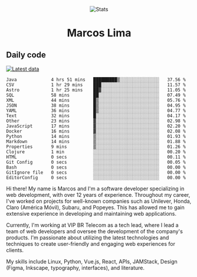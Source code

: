 <div align="center">
  <img src="https://user-images.githubusercontent.com/958723/207206099-04913a11-e77d-4b52-a9d3-5d702839508b.png" alt="Stats" />
  <h1>Marcos Lima</h1>
</div>

## Daily code

[![Latest data](https://github.com/skvggor/skvggor/actions/workflows/main.yml/badge.svg)](https://github.com/skvggor/skvggor/actions/workflows/main.yml)

<!--START_SECTION:waka-->

```text
Java             4 hrs 51 mins   █████████▒░░░░░░░░░░░░░░░   37.56 %
CSV              1 hr 29 mins    ███░░░░░░░░░░░░░░░░░░░░░░   11.57 %
Astro            1 hr 25 mins    ██▓░░░░░░░░░░░░░░░░░░░░░░   11.05 %
SQL              58 mins         ██░░░░░░░░░░░░░░░░░░░░░░░   07.49 %
XML              44 mins         █▒░░░░░░░░░░░░░░░░░░░░░░░   05.76 %
JSON             38 mins         █▒░░░░░░░░░░░░░░░░░░░░░░░   04.95 %
YAML             36 mins         █▒░░░░░░░░░░░░░░░░░░░░░░░   04.77 %
Text             32 mins         █░░░░░░░░░░░░░░░░░░░░░░░░   04.17 %
Other            23 mins         ▓░░░░░░░░░░░░░░░░░░░░░░░░   02.98 %
JavaScript       17 mins         ▓░░░░░░░░░░░░░░░░░░░░░░░░   02.20 %
Docker           16 mins         ▓░░░░░░░░░░░░░░░░░░░░░░░░   02.08 %
Python           14 mins         ▒░░░░░░░░░░░░░░░░░░░░░░░░   01.93 %
Markdown         14 mins         ▒░░░░░░░░░░░░░░░░░░░░░░░░   01.88 %
Properties       9 mins          ▒░░░░░░░░░░░░░░░░░░░░░░░░   01.26 %
Clojure          1 min           ░░░░░░░░░░░░░░░░░░░░░░░░░   00.20 %
HTML             0 secs          ░░░░░░░░░░░░░░░░░░░░░░░░░   00.11 %
Git Config       0 secs          ░░░░░░░░░░░░░░░░░░░░░░░░░   00.05 %
Bash             0 secs          ░░░░░░░░░░░░░░░░░░░░░░░░░   00.00 %
GitIgnore file   0 secs          ░░░░░░░░░░░░░░░░░░░░░░░░░   00.00 %
EditorConfig     0 secs          ░░░░░░░░░░░░░░░░░░░░░░░░░   00.00 %
```

<!--END_SECTION:waka-->

  <p>Hi there! My name is Marcos and I'm a software developer specializing in web development, with over 12 years of experience. Throughout my career, I've worked on projects for well-known companies such as Unilever, Honda, Claro (América Móvil), Subaru, and Popeyes. This has allowed me to gain extensive experience in developing and maintaining web applications.</p>
  
  <p>Currently, I'm working at VIP BR Telecom as a tech lead, where I lead a team of web developers and oversee the development of the company's products. I'm passionate about utilizing the latest technologies and techniques to create user-friendly and engaging web experiences for clients.</p>
  
  <p>My skills include Linux, Python, Vue.js, React, APIs, JAMStack, Design (Figma, Inkscape, typography, interfaces), and literature.</p>
<!-- </details> -->

<!-- <div align="center">
  <h2>🤖 Recent Code Activity</h2>
  <img width="500" src="https://github-readme-stats.vercel.app/api/wakatime?username=skvggor&hide_title=true&layout=compact&theme=transparent" alt="Wakatime Stats" />
</div>

<br>

<div align="center">
  <h2>📈 GitHub Stats</h2>
  <img width="500" src="https://github-readme-stats.vercel.app/api?username=skvggor&show_icons=true&theme=transparent&hide_title=true&count_private=true" alt="GitHub Stats" />
</div>
 -->
